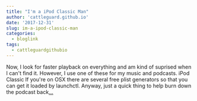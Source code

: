 ```yaml
---
title: "I'm a iPod Classic Man"
author: 'cattleguard.github.io'
date: '2017-12-31'
slug: im-a-ipod-classic-man
categories:
  - bloglink
tags:
  - cattleguardgithubio
---
```


Now, I look for faster playback on everything and am kind of suprised when I can't find it. However, I use one of these for my music and podcasts. iPod Classic If you're on OSX there are several free plist generators so that you can get it loaded by launchctl. Anyway, just a quick thing to help burn down the podcast back[... <i class="fas fa-external-link-alt"></i>](https://cattleguard.github.io/2017/12/31/speed-it-up/)

